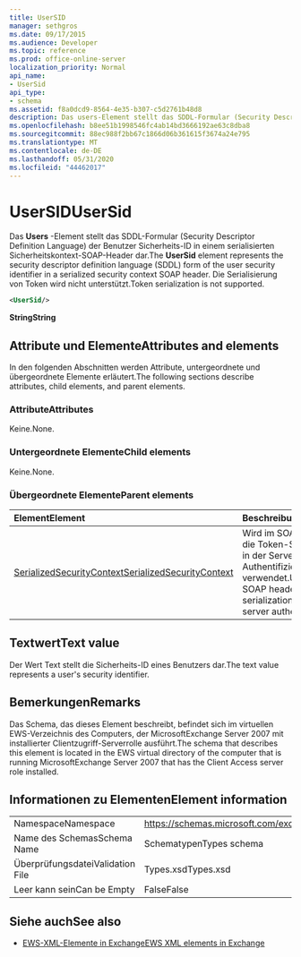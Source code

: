```yaml
---
title: UserSID
manager: sethgros
ms.date: 09/17/2015
ms.audience: Developer
ms.topic: reference
ms.prod: office-online-server
localization_priority: Normal
api_name:
- UserSid
api_type:
- schema
ms.assetid: f8a0dcd9-8564-4e35-b307-c5d2761b48d8
description: Das users-Element stellt das SDDL-Formular (Security Descriptor Definition Language) der Benutzer Sicherheits-ID in einem serialisierten Sicherheitskontext-SOAP-Header dar. Die Serialisierung von Token wird nicht unterstützt.
ms.openlocfilehash: b8ee51b1998546fc4ab14bd3666192ae63c8dba8
ms.sourcegitcommit: 88ec988f2bb67c1866d06b361615f3674a24e795
ms.translationtype: MT
ms.contentlocale: de-DE
ms.lasthandoff: 05/31/2020
ms.locfileid: "44462017"
---
```

# <a name="usersid"></a><span data-ttu-id="d6010-104">UserSID</span><span class="sxs-lookup"><span data-stu-id="d6010-104">UserSid</span></span>

<span data-ttu-id="d6010-105">Das **Users** -Element stellt das SDDL-Formular (Security Descriptor Definition Language) der Benutzer Sicherheits-ID in einem serialisierten Sicherheitskontext-SOAP-Header dar.</span><span class="sxs-lookup"><span data-stu-id="d6010-105">The **UserSid** element represents the security descriptor definition language (SDDL) form of the user security identifier in a serialized security context SOAP header.</span></span> <span data-ttu-id="d6010-106">Die Serialisierung von Token wird nicht unterstützt.</span><span class="sxs-lookup"><span data-stu-id="d6010-106">Token serialization is not supported.</span></span> 
  
```xml
<UserSid/>
```

 <span data-ttu-id="d6010-107">**String**</span><span class="sxs-lookup"><span data-stu-id="d6010-107">**String**</span></span>
## <a name="attributes-and-elements"></a><span data-ttu-id="d6010-108">Attribute und Elemente</span><span class="sxs-lookup"><span data-stu-id="d6010-108">Attributes and elements</span></span>

<span data-ttu-id="d6010-109">In den folgenden Abschnitten werden Attribute, untergeordnete und übergeordnete Elemente erläutert.</span><span class="sxs-lookup"><span data-stu-id="d6010-109">The following sections describe attributes, child elements, and parent elements.</span></span>
  
### <a name="attributes"></a><span data-ttu-id="d6010-110">Attribute</span><span class="sxs-lookup"><span data-stu-id="d6010-110">Attributes</span></span>

<span data-ttu-id="d6010-111">Keine.</span><span class="sxs-lookup"><span data-stu-id="d6010-111">None.</span></span>
  
### <a name="child-elements"></a><span data-ttu-id="d6010-112">Untergeordnete Elemente</span><span class="sxs-lookup"><span data-stu-id="d6010-112">Child elements</span></span>

<span data-ttu-id="d6010-113">Keine.</span><span class="sxs-lookup"><span data-stu-id="d6010-113">None.</span></span>
  
### <a name="parent-elements"></a><span data-ttu-id="d6010-114">Übergeordnete Elemente</span><span class="sxs-lookup"><span data-stu-id="d6010-114">Parent elements</span></span>

|<span data-ttu-id="d6010-115">**Element**</span><span class="sxs-lookup"><span data-stu-id="d6010-115">**Element**</span></span>|<span data-ttu-id="d6010-116">**Beschreibung**</span><span class="sxs-lookup"><span data-stu-id="d6010-116">**Description**</span></span>|
|:-----|:-----|
|[<span data-ttu-id="d6010-117">SerializedSecurityContext</span><span class="sxs-lookup"><span data-stu-id="d6010-117">SerializedSecurityContext</span></span>](serializedsecuritycontext.md) <br/> |<span data-ttu-id="d6010-118">Wird im SOAP-Header für die Token-Serialisierung in der Server-zu-Server-Authentifizierung verwendet.</span><span class="sxs-lookup"><span data-stu-id="d6010-118">Used in the SOAP header for token serialization in server-to-server authentication.</span></span>  <br/> |
   
## <a name="text-value"></a><span data-ttu-id="d6010-119">Textwert</span><span class="sxs-lookup"><span data-stu-id="d6010-119">Text value</span></span>

<span data-ttu-id="d6010-120">Der Wert Text stellt die Sicherheits-ID eines Benutzers dar.</span><span class="sxs-lookup"><span data-stu-id="d6010-120">The text value represents a user's security identifier.</span></span>
  
## <a name="remarks"></a><span data-ttu-id="d6010-121">Bemerkungen</span><span class="sxs-lookup"><span data-stu-id="d6010-121">Remarks</span></span>

<span data-ttu-id="d6010-122">Das Schema, das dieses Element beschreibt, befindet sich im virtuellen EWS-Verzeichnis des Computers, der MicrosoftExchange Server 2007 mit installierter Clientzugriff-Serverrolle ausführt.</span><span class="sxs-lookup"><span data-stu-id="d6010-122">The schema that describes this element is located in the EWS virtual directory of the computer that is running MicrosoftExchange Server 2007 that has the Client Access server role installed.</span></span>
  
## <a name="element-information"></a><span data-ttu-id="d6010-123">Informationen zu Elementen</span><span class="sxs-lookup"><span data-stu-id="d6010-123">Element information</span></span>

|||
|:-----|:-----|
|<span data-ttu-id="d6010-124">Namespace</span><span class="sxs-lookup"><span data-stu-id="d6010-124">Namespace</span></span>  <br/> |https://schemas.microsoft.com/exchange/services/2006/types  <br/> |
|<span data-ttu-id="d6010-125">Name des Schemas</span><span class="sxs-lookup"><span data-stu-id="d6010-125">Schema Name</span></span>  <br/> |<span data-ttu-id="d6010-126">Schematypen</span><span class="sxs-lookup"><span data-stu-id="d6010-126">Types schema</span></span>  <br/> |
|<span data-ttu-id="d6010-127">Überprüfungsdatei</span><span class="sxs-lookup"><span data-stu-id="d6010-127">Validation File</span></span>  <br/> |<span data-ttu-id="d6010-128">Types.xsd</span><span class="sxs-lookup"><span data-stu-id="d6010-128">Types.xsd</span></span>  <br/> |
|<span data-ttu-id="d6010-129">Leer kann sein</span><span class="sxs-lookup"><span data-stu-id="d6010-129">Can be Empty</span></span>  <br/> |<span data-ttu-id="d6010-130">False</span><span class="sxs-lookup"><span data-stu-id="d6010-130">False</span></span>  <br/> |
   
## <a name="see-also"></a><span data-ttu-id="d6010-131">Siehe auch</span><span class="sxs-lookup"><span data-stu-id="d6010-131">See also</span></span>



- [<span data-ttu-id="d6010-132">EWS-XML-Elemente in Exchange</span><span class="sxs-lookup"><span data-stu-id="d6010-132">EWS XML elements in Exchange</span></span>](ews-xml-elements-in-exchange.md)

